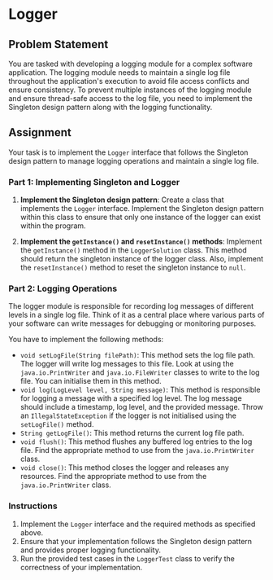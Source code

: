 # Logger

## Problem Statement

You are tasked with developing a logging module for a complex software application. The logging module needs to maintain a single log file throughout the application's execution to avoid file access conflicts and ensure consistency. To prevent multiple instances of the logging module and ensure thread-safe access to the log file, you need to implement the Singleton design pattern along with the logging functionality.

## Assignment

Your task is to implement the `Logger` interface that follows the Singleton design pattern to manage logging operations and maintain a single log file.

### Part 1: Implementing Singleton and Logger

1. **Implement the Singleton design pattern**: Create a class that implements the `Logger` interface. Implement the Singleton design pattern within this class to ensure that only one instance of the logger can exist within the program.

2. **Implement the `getInstance()` and `resetInstance()` methods**: Implement the `getInstance()` method in the `LoggerSolution` class. This method should return the singleton instance of the logger class. Also, implement the `resetInstance()` method to reset the singleton instance to `null`.

### Part 2: Logging Operations

The logger module is responsible for recording log messages of different levels in a single log file. Think of it as a central place where various parts of your software can write messages for debugging or monitoring purposes.

You have to implement the following methods:
- `void setLogFile(String filePath)`: This method sets the log file path. The logger will write log messages to this file. Look at using the `java.io.PrintWriter` and `java.io.FileWriter` classes to write to the log file. You can initialise them in this method.
- `void log(LogLevel level, String message)`: This method is responsible for logging a message with a specified log level. The log message should include a timestamp, log level, and the provided message. Throw an `IllegalStateException` if the logger is not initialised using the `setLogFile()` method.
- `String getLogFile()`: This method returns the current log file path.
- `void flush()`: This method flushes any buffered log entries to the log file. Find the appropriate method to use from the `java.io.PrintWriter` class.
- `void close()`: This method closes the logger and releases any resources. Find the appropriate method to use from the `java.io.PrintWriter` class.

### Instructions

1. Implement the `Logger` interface and the required methods as specified above.
2. Ensure that your implementation follows the Singleton design pattern and provides proper logging functionality.
3. Run the provided test cases in the `LoggerTest` class to verify the correctness of your implementation.
